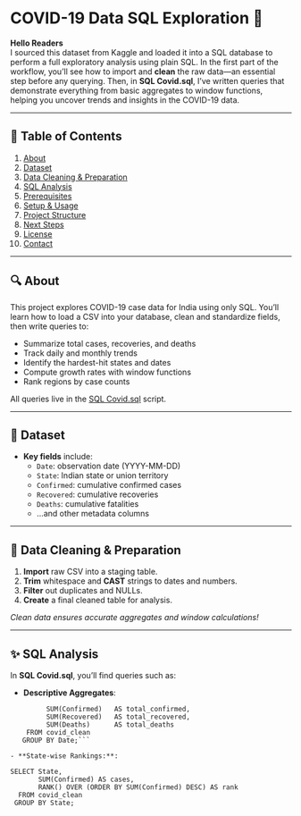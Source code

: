 # COVID-19 Data SQL Exploration 🏥

**Hello Readers**  
I sourced this dataset from Kaggle and loaded it into a SQL database to perform a full exploratory analysis using plain SQL. In the first part of the workflow, you’ll see how to import and **clean** the raw data—an essential step before any querying. Then, in **SQL Covid.sql**, I’ve written queries that demonstrate everything from basic aggregates to window functions, helping you uncover trends and insights in the COVID-19 data.

---

## 📖 Table of Contents

1. [About](#about)  
2. [Dataset](#dataset)  
3. [Data Cleaning & Preparation](#data-cleaning--preparation)  
4. [SQL Analysis](#sql-analysis)  
5. [Prerequisites](#prerequisites)  
6. [Setup & Usage](#setup--usage)  
7. [Project Structure](#project-structure)  
8. [Next Steps](#next-steps)  
9. [License](#license)  
10. [Contact](#contact)  

---

## 🔍 About

This project explores COVID-19 case data for India using only SQL. You’ll learn how to load a CSV into your database, clean and standardize fields, then write queries to:

- Summarize total cases, recoveries, and deaths  
- Track daily and monthly trends  
- Identify the hardest-hit states and dates  
- Compute growth rates with window functions  
- Rank regions by case counts  

All queries live in the [SQL Covid.sql](https://github.com/karan2958/covid/blob/main/SQL%20Covid.sql) script.

---

## 📂 Dataset

- **Key fields** include:  
  - `Date`: observation date (YYYY-MM-DD)  
  - `State`: Indian state or union territory  
  - `Confirmed`: cumulative confirmed cases  
  - `Recovered`: cumulative recoveries  
  - `Deaths`: cumulative fatalities  
  - …and other metadata columns

---

## 🧹 Data Cleaning & Preparation

1. **Import** raw CSV into a staging table.  
2. **Trim** whitespace and **CAST** strings to dates and numbers.  
3. **Filter** out duplicates and NULLs.  
4. **Create** a final cleaned table for analysis.

_Clean data ensures accurate aggregates and window calculations!_

---

## ✨ SQL Analysis

In **SQL Covid.sql**, you’ll find queries such as:

- **Descriptive Aggregates**:  
```  SELECT Date,
         SUM(Confirmed)   AS total_confirmed,
         SUM(Recovered)   AS total_recovered,
         SUM(Deaths)      AS total_deaths
    FROM covid_clean
   GROUP BY Date;```

- **State-wise Rankings:**:  

SELECT State,
       SUM(Confirmed) AS cases,
       RANK() OVER (ORDER BY SUM(Confirmed) DESC) AS rank
  FROM covid_clean
 GROUP BY State;
